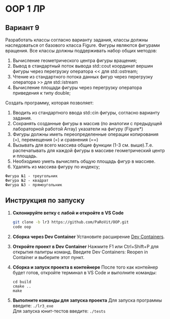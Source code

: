 # OOP 1 ЛР

## Вариант 9
Разработать классы согласно варианту задания, классы должны наследоваться от базового
класса Figure. Фигуры являются фигурами вращения.
Все классы должны поддерживать набор общих методов:
1. Вычисление геометрического центра фигуры вращения;
2. Вывод в стандартный поток вывода std::cout координат вершин фигуры через
перегрузку оператора << для std::ostream;
3. Чтение из стандартного потока данных фигур через перегрузку оператора >> для
std::istream
4. Вычисление площади фигуры через перегрузку оператора приведения к типу double;

Создать программу, которая позволяет:
1. Вводить из стандартного ввода std::cin фигуры, согласно варианту задания.
2. Сохранять созданные фигуры в массив (по аналогии с предыдущей лабораторной
работой Array) указатели на фигуру (Figure*)
3. Фигуры должны иметь переопределенные операции копирования (=), перемещения (=) и
сравнения (==)
4. Вызывать для всего массива общие функции (1-3 см. выше).Т.е. распечатывать для
каждой фигуры в массиве геометрический центр и площадь.
5. Необходимо уметь вычислять общую площадь фигур в массиве.
6. Удалять из массива фигуру по индексу;
```
Фигура №1 - треугольник
Фигура №2 - квадрат
Фигура №3 - прямоугольник
```
## Инструкция по запуску
1. **Склонируйте ветку с лабой и откройте в VS Code**
    ```bash
   git clone -b lr3 https://github.com/PaRoVit/OOP.git
   code oop
    ```
2. **Сборка через Dev Container**
    Установите расширение [Dev Containers](vscode:extension/ms-vscode-remote.remote-containers).
    
3. **Откройте проект в Dev Container**
    Нажмите F1 или Ctrl+Shift+P для открытия палитры команд.
    Введите Dev Containers: Reopen in Container и выберите этот пункт.

4. **Сборка и запуск проекта в контейнере**
    После того как контейнер будет готов, откройте терминал в VS Code и выполните команды:
    ```
    cd build
    cmake ..
    make
    ```
5. **Выполните команды для запуска проекта**
    Для запуска программы введите:
        ```
        ./lr3_exe
        ```\
    Для запуска юнит-тестов введите:
        ```
        ./tests
        ```
